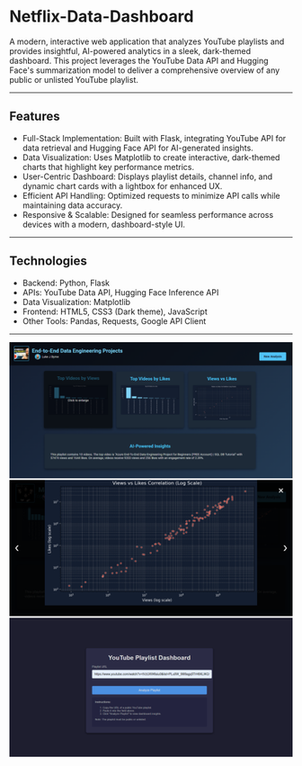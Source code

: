 # Netflix-Data-Dashboard 

<P>A modern, interactive web application that analyzes YouTube playlists and provides insightful, AI-powered analytics in a sleek, dark-themed dashboard. This project leverages the YouTube Data API and Hugging Face's summarization model to deliver a comprehensive overview of any public or unlisted YouTube playlist.</P>

---

## Features

- Full-Stack Implementation: Built with Flask, integrating YouTube API for data retrieval and Hugging Face API for AI-generated insights.
- Data Visualization: Uses Matplotlib to create interactive, dark-themed charts that highlight key performance metrics.
- User-Centric Dashboard: Displays playlist details, channel info, and dynamic chart cards with a lightbox for enhanced UX.
- Efficient API Handling: Optimized requests to minimize API calls while maintaining data accuracy.
- Responsive & Scalable: Designed for seamless performance across devices with a modern, dashboard-style UI.
  
---
## Technologies  
- Backend: Python, Flask
- APIs: YouTube Data API, Hugging Face Inference API
- Data Visualization: Matplotlib
- Frontend: HTML5, CSS3 (Dark theme), JavaScript
- Other Tools: Pandas, Requests, Google API Client
  
---
<img src="https://raw.githubusercontent.com/Pranav-Talwar/YouTube-Playlist-Analyzer/main/public/Screenshot 2025-04-01 214640.png" alt="Project Screenshot" />
<img src="https://raw.githubusercontent.com/Pranav-Talwar/YouTube-Playlist-Analyzer/main/public/Screenshot 2025-04-01 214338.png" alt="Project Screenshot" />
<img src="https://raw.githubusercontent.com/Pranav-Talwar/YouTube-Playlist-Analyzer/main/public/Screenshot 2025-04-01 212156.png" alt="Project Screenshot" />


